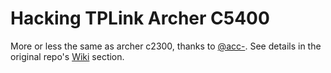 # Hacking TPLink Archer C5400

More or less the same as archer c2300, thanks to [@acc-](https://github.com/acc-/tplink-archer-c300). See details in the original repo's [Wiki](https://github.com/acc-/tplink-archer-c2300/wiki) section.

